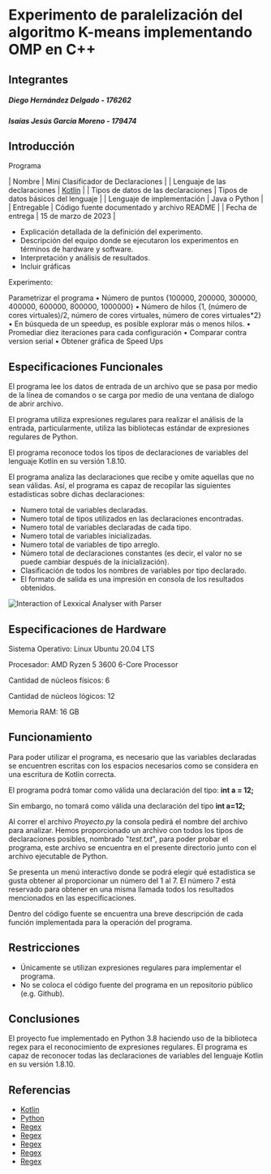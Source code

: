 <h1> Experimento de paralelización del algoritmo K-means implementando OMP en C++ </h1>


<h2> Integrantes </h2>

<h5> Diego Hernández Delgado - 176262 </h5>

<h5> Isaías Jesús García Moreno - 179474 </h5>



<h2> Introducción </h2>

<p> Programa </p>
 
| Nombre | Mini Clasificador de Declaraciones |
| Lenguaje de las declaraciones | [Kotlin](https://kotlinlang.org/docs/home.html) |
| Tipos de datos de las declaraciones | Tipos de datos básicos del lenguaje |
| Lenguaje de implementación | Java o Python |
| Entregable | Código fuente documentado y archivo README |
| Fecha de entrega | 15 de marzo de 2023 |

- Explicación detallada de la definición del experimento.
- Descripción del equipo donde se ejecutaron los experimentos en términos de hardware y software.
- Interpretación y análisis de resultados.
- Incluir gráficas
 
Experimento:

Parametrizar el programa
• Número de puntos
{100000, 200000, 300000, 400000, 600000, 800000, 1000000}
• Número de hilos
{1, (número de cores virtuales)/2, número de cores virtuales, número de cores virtuales*2}
• En búsqueda de un speedup, es posible explorar más o menos hilos.
• Promediar diez iteraciones para cada configuración
• Comparar contra version serial
• Obtener gráfica de Speed Ups


<h2> Especificaciones Funcionales </h2>

El programa lee los datos de entrada de un archivo que se pasa por medio de la línea de comandos o se carga por medio de una ventana de dialogo de abrir archivo.

El programa utiliza expresiones regulares para realizar el análisis de la entrada, particularmente, utiliza las bibliotecas estándar de expresiones regulares de Python.

El programa reconoce todos los tipos de declaraciones de variables del lenguaje Kotlin en su versión 1.8.10.

El programa analiza las declaraciones que recibe y omite aquellas que no sean válidas. Así, el programa es capaz de recopilar las siguientes estadísticas sobre dichas declaraciones:

- Numero total de variables declaradas.
- Numero total de tipos utilizados en las declaraciones encontradas.
- Numero total de variables declaradas de cada tipo.
- Numero total de variables inicializadas.
- Numero total de variables de tipo arreglo.
- Número total de declaraciones constantes (es decir, el valor no se puede cambiar después de la inicialización).
- Clasificación de todos los nombres de variables por tipo declarado.
- El formato de salida es una impresión en consola de los resultados obtenidos.

![Interaction of Lexxical Analyser with Parser](./maxresdefault.jpg "Title")

<h2> Especificaciones de Hardware </h2>

Sistema Operativo: Linux Ubuntu 20.04 LTS

Procesador: AMD Ryzen 5 3600 6-Core Processor

Cantidad de núcleos físicos: 6

Cantidad de núcleos lógicos: 12

Memoria RAM: 16 GB



<h2> Funcionamiento </h2>

<p>
Para poder utilizar el programa, es necesario que las variables declaradas se encuentren escritas con los espacios necesarios como se considera en una escritura de Kotlin correcta.

El programa podrá tomar como válida una declaración del tipo: **int a = 12;**

Sin embargo, no tomará como válida una declaración del tipo **int a=12;**


Al correr el archivo *Proyecto.py* la consola pedirá el nombre del archivo para analizar. Hemos proporcionado un archivo con todos los tipos de declaraciones posibles, nombrado "*test.txt*", para poder probar el programa, este archivo se encuentra en el presente directorio junto con el archivo ejecutable de Python. 

Se presenta un menú interactivo donde se podrá elegir qué estadística se gusta obtener al proporcionar un número del 1 al 7. El número 7 está reservado para obtener en una misma llamada todos los resultados mencionados en las especificaciones. 

Dentro del código fuente se encuentra una breve descripción de cada función implementada para la operación del programa. 
</p>

<h2> Restricciones </h2>

 - Únicamente se utilizan expresiones regulares para implementar el programa.
 - No se coloca el código fuente del programa en un repositorio público (e.g. Github).


<h2> Conclusiones </h2>

<p> El proyecto fue implementado en Python 3.8 haciendo uso de la biblioteca regex para el reconocimiento de expresiones regulares. El programa es capaz de reconocer todas las declaraciones de variables del lenguaje Kotlin en su versión 1.8.10. </p>


<h2> Referencias </h2>

- [Kotlin](https://kotlinlang.org/docs/home.html)
- [Python](https://www.python.org/)
- [Regex](https://docs.python.org/3/library/re.html)
- [Regex](https://docs.python.org/3/library/re.html)
- [Regex](https://docs.python.org/3/howto/regex.html)
- [Regex](https://docs.python.org/3/library/re.html)
- [Regex](https://docs.python.org/3/howto/regex.html)

